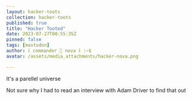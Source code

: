 ```yaml
---
layout: hacker-toots
collection: hacker-toots
published: true
title: "Hacker Tooted"
date: 2023-07-27T00:55:35Z
pinned: false
tags: [mastodon]
author: ⸸ commander ░ nova ⸸ :~$
avatar: /assets/media_attachments/hacker-nova.png

---
```


<p>It&#39;s a parellel universe</p><p>Not sure why I had to read an interview with Adam Driver to find that out</p>


